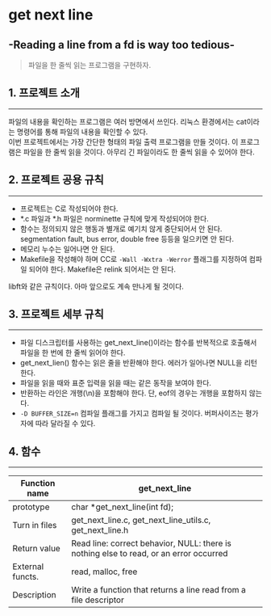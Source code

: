 # get next line 
## -Reading a line from a fd is way too tedious-
> 파일을 한 줄씩 읽는 프로그램을 구현하자.

## 1. 프로젝트 소개
-----
파일의 내용을 확인하는 프로그램은 여러 방면에서 쓰인다. 리눅스 환경에서는 cat이라는 명령어를 통해 파일의 내용을 확인할 수 있다.  
이번 프로젝트에서는 가장 간단한 형태의 파일 출력 프로그램을 만들 것이다. 이 프로그램은 파일을 한 줄씩 읽을 것이다. 아무리 긴 파일이라도 한 줄씩 읽을 수 있어야 한다.

## 2. 프로젝트 공용 규칙
-----
+ 프로젝트는 C로 작성되어야 한다.
+ *.c 파일과 *.h 파일은 norminette 규칙에 맞게 작성되어야 한다.
+ 함수는 정의되지 않은 행동과 별개로 예기치 않게 중단되어서 안 된다. segmentation fault, bus error, double free 등등을 일으키면 안 된다.
+ 메모리 누수는 일어나면 안 된다.
+ Makefile을 작성해야 하며 CC로 ```-Wall -Wxtra -Werror``` 플래그를 지정하여 컴파일 되어야 한다. Makefile은 relink 되어서는 안 된다.
  
libft와 같은 규칙이다. 아마 앞으로도 계속 만나게 될 것이다.

## 3. 프로젝트 세부 규칙
-----
+ 파일 디스크립터를 사용하는 get_next_line()이라는 함수를 반복적으로 호출해서 파일을 한 번에 한 줄씩 읽어야 한다.
+ get_next_lien() 함수는 읽은 줄을 반환해야 한다. 에러가 일어나면 NULL을 리턴한다.
+ 파일을 읽을 때와 표준 입력을 읽을 때는 같은 동작을 보여야 한다.
+ 반환하는 라인은 개행(\n)을 포함해야 한다. 단, eof의 경우는 개행을 포함하지 않는다.
+ ```-D BUFFER_SIZE=n``` 컴파일 플래그를 가지고 컴파일 될 것이다. 버퍼사이즈는 평가자에 따라 달라질 수 있다.
  
## 4. 함수
-----
|Function name|get_next_line|
|---|---|
|prototype|char *get_next_line(int fd);|
|Turn in files|get_next_line.c, get_next_line_utils.c, get_next_line.h|
|Return value|Read line: correct behavior, NULL: there is nothing else to read, or an error occurred|
|External functs.|read, malloc, free|
|Description|Write a function that returns a line read from a file descriptor|
